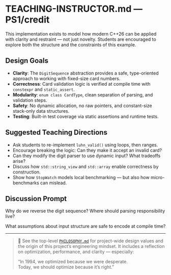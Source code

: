 # TEACHING-INSTRUCTOR.md — PS1/credit

This implementation exists to model how modern C++26 can be applied with clarity and restraint — not just novelty. Students are encouraged to explore both the structure and the constraints of this example.

## Design Goals

- **Clarity**: The `DigitSequence` abstraction provides a safe, type-oriented approach to working with fixed-size card numbers.
- **Correctness**: Card validation logic is verified at compile time with `constexpr` and `static_assert`.
- **Modularity**: `enum class CardType`, clean separation of parsing, and validation steps.
- **Safety**: No dynamic allocation, no raw pointers, and constant-size stack-only data structures.
- **Testing**: Built-in test coverage via static assertions and runtime tests.

## Suggested Teaching Directions

- Ask students to re-implement `luhn_valid()` using loops, then ranges.
- Encourage breaking the logic: Can they make it accept an invalid card?
- Can they modify the digit parser to use dynamic input? What tradeoffs arise?
- Discuss how `std::string_view` and `std::array` enable correctness by construction.
- Show how `StopWatch` models local benchmarking — but also how micro-benchmarks can mislead.

## Discussion Prompt

Why do we reverse the digit sequence? Where should parsing responsibility live?

What assumptions about input structure are safe to encode at compile time?

---

> 📎 See the top-level [`PHILOSOPHY.md`](../../../PHILOSOPHY.md) for project-wide design values and the origin of this project’s engineering mindset. It includes a reflection on optimization, performance, and clarity — especially:
>
> “In 1994, we optimized because we were desperate.  
> Today, we should optimize because it’s right.”
